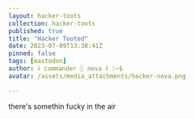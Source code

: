 ```yaml
---
layout: hacker-toots
collection: hacker-toots
published: true
title: "Hacker Tooted"
date: 2023-07-09T13:38:41Z
pinned: false
tags: [mastodon]
author: ⸸ commander ░ nova ⸸ :~$
avatar: /assets/media_attachments/hacker-nova.png

---
```


<p>there&#39;s somethin fucky in the air</p>


